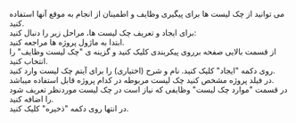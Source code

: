 <p>می توانید از چک لیست ها برای پیگیری وظایف و اطمینان از انجام به موقع آنها استفاده کنید.<br>برای ایجاد و تعریف چک لیست ها، مراحل زیر را دنبال کنید:<br>ابتدا به ماژول پروژه ها مراجعه کنید.<br>از قسمت بالایی صفحه برروی پیکربندی کلیک کنید و گزینه ی "چک لیست وظایف" را انتخاب کنید.<br>روی دکمه "ایجاد" کلیک کنید. نام و شرح (اختیاری) را برای آیتم چک لیست وارد کنید.<br>در فیلد پروژه مشخص کنید چک لیست مربوطه در کدام پروژه قابل استفاده میباشد.<br>در قسمت "موارد چک لیست" وظایفی که نیاز است در چک لیست موردنظر تعریف شود را اضافه کنید.<br>در انتها روی دکمه "ذخیره" کلیک کنید.</p>